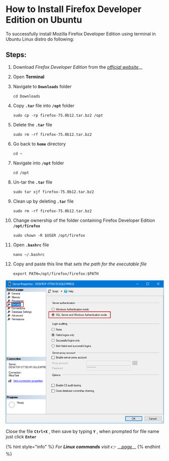 # How to Install Firefox Developer Edition on Ubuntu

To successfully install Mozilla Firefox Developer Edition using terminal in Ubuntu Linux distro do following:

## Steps:

1. Download _Firefox Developer Edition_ from the [_official website_](https://www.mozilla.org/en-US/firefox/developer/)\_\_
2. Open **Terminal**
3. Navigate to **`Downloads`** folder

   ```text
   cd Downloads
   ```

4. Copy **`.tar`** file into **`/opt`** folder

   ```text
   sudo cp -rp firefox-75.0b12.tar.bz2 /opt
   ```

5. Delete the **`.tar`** file 

   ```text
   sudo rm -rf firefox-75.0b12.tar.bz2
   ```

6. Go back to **`home`** directory

   ```text
   cd ~
   ```

7. Navigate into **`/opt`** folder

   ```text
   cd /opt
   ```

8. Un-tar the **`.tar`** file

   ```text
   sudo tar xjf firefox-75.0b12.tar.bz2
   ```

9. Clean up by deleting **`.tar`** file

   ```text
   sudo rm -rf firefox-75.0b12.tar.bz2
   ```

10. Change ownership of the folder containing Firefox Developer Edition **`/opt/firefox`**

    ```text
    sudo chown -R $USER /opt/firefox
    ```

11. Open **`.bashrc`** file

    ```text
    nano ~/.bashrc
    ```

12. Copy and paste this line that _sets the path for the executable file_ 

    ```text
    export PATH=/opt/firefox/firefox:$PATH
    ```

![](../../.gitbook/assets/image%20%287%29.png)

Close the file **`Ctrl+X`** , then save by typing **`Y`** , when prompted for file name just click **`Enter`**

{% hint style="info" %}
_For **Linux commands** visit_ 👉 __[_page_](../linux-commands.md)\_\_
{% endhint %}

